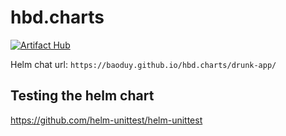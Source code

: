 # hbd.charts

[![Artifact Hub](https://img.shields.io/endpoint?url=https://artifacthub.io/badge/repository/drunk-app)](https://artifacthub.io/packages/search?repo=drunk-app)

Helm chat url: `https://baoduy.github.io/hbd.charts/drunk-app/`

## Testing the helm chart

https://github.com/helm-unittest/helm-unittest